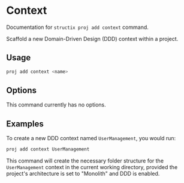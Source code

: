 # Context

Documentation for `structix proj add context` command.

Scaffold a new Domain-Driven Design (DDD) context within a project.

## Usage

```bash
proj add context <name>
```

## Options

This command currently has no options.

## Examples

To create a new DDD context named `UserManagement`, you would run:

```bash
proj add context UserManagement
``` 

This command will create the necessary folder structure for the `UserManagement` context in the current working directory, provided the project's architecture is set to "Monolith" and DDD is enabled.
